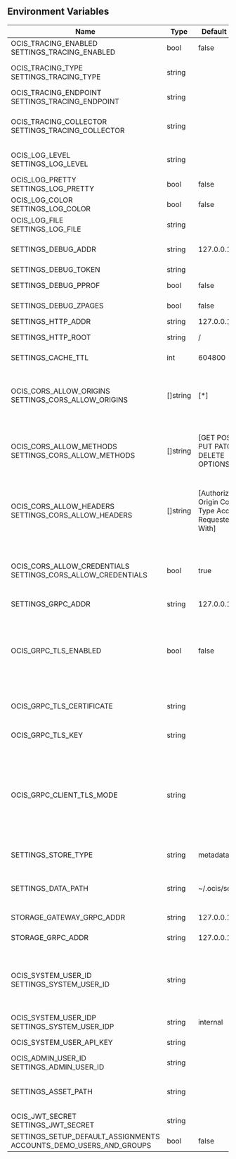 ## Environment Variables

| Name | Type | Default Value | Description |
|------|------|---------------|-------------|
| OCIS_TRACING_ENABLED<br/>SETTINGS_TRACING_ENABLED | bool | false | Activates tracing.|
| OCIS_TRACING_TYPE<br/>SETTINGS_TRACING_TYPE | string |  | The type of tracing. Defaults to "", which is the same as "jaeger". Allowed tracing types are "jaeger" and "" as of now.|
| OCIS_TRACING_ENDPOINT<br/>SETTINGS_TRACING_ENDPOINT | string |  | The endpoint of the tracing agent.|
| OCIS_TRACING_COLLECTOR<br/>SETTINGS_TRACING_COLLECTOR | string |  | The HTTP endpoint for sending spans directly to a collector, i.e. http://jaeger-collector:14268/api/traces. Only used if the tracing endpoint is unset.|
| OCIS_LOG_LEVEL<br/>SETTINGS_LOG_LEVEL | string |  | The log level. Valid values are: "panic", "fatal", "error", "warn", "info", "debug", "trace".|
| OCIS_LOG_PRETTY<br/>SETTINGS_LOG_PRETTY | bool | false | Activates pretty log output.|
| OCIS_LOG_COLOR<br/>SETTINGS_LOG_COLOR | bool | false | Activates colorized log output.|
| OCIS_LOG_FILE<br/>SETTINGS_LOG_FILE | string |  | The path to the log file. Activates logging to this file if set.|
| SETTINGS_DEBUG_ADDR | string | 127.0.0.1:9194 | Bind address of the debug server, where metrics, health, config and debug endpoints will be exposed.|
| SETTINGS_DEBUG_TOKEN | string |  | Token to secure the metrics endpoint.|
| SETTINGS_DEBUG_PPROF | bool | false | Enables pprof, which can be used for profiling.|
| SETTINGS_DEBUG_ZPAGES | bool | false | Enables zpages, which can be used for collecting and viewing in-memory traces.|
| SETTINGS_HTTP_ADDR | string | 127.0.0.1:9190 | The bind address of the HTTP service.|
| SETTINGS_HTTP_ROOT | string | / | Subdirectory that serves as the root for this HTTP service.|
| SETTINGS_CACHE_TTL | int | 604800 | Browser cache control max-age value in seconds for settings Web UI assets.|
| OCIS_CORS_ALLOW_ORIGINS<br/>SETTINGS_CORS_ALLOW_ORIGINS | []string | [*] | A comma-separated list of allowed CORS origins. See following chapter for more details: *Access-Control-Allow-Origin* at https://developer.mozilla.org/en-US/docs/Web/HTTP/Headers/Access-Control-Allow-Origin|
| OCIS_CORS_ALLOW_METHODS<br/>SETTINGS_CORS_ALLOW_METHODS | []string | [GET POST PUT PATCH DELETE OPTIONS] | A comma-separated list of allowed CORS methods. See following chapter for more details: *Access-Control-Request-Method* at https://developer.mozilla.org/en-US/docs/Web/HTTP/Headers/Access-Control-Request-Method|
| OCIS_CORS_ALLOW_HEADERS<br/>SETTINGS_CORS_ALLOW_HEADERS | []string | [Authorization Origin Content-Type Accept X-Requested-With] | A comma-separated list of allowed CORS headers. See following chapter for more details: *Access-Control-Request-Headers* at https://developer.mozilla.org/en-US/docs/Web/HTTP/Headers/Access-Control-Request-Headers.|
| OCIS_CORS_ALLOW_CREDENTIALS<br/>SETTINGS_CORS_ALLOW_CREDENTIALS | bool | true | Allow credentials for CORS.See following chapter for more details: *Access-Control-Allow-Credentials* at https://developer.mozilla.org/en-US/docs/Web/HTTP/Headers/Access-Control-Allow-Credentials.|
| SETTINGS_GRPC_ADDR | string | 127.0.0.1:9191 | The bind address of the GRPC service.|
| OCIS_GRPC_TLS_ENABLED | bool | false | Activates TLS for the grpcs based services using the server certifcate and key configured via OCIS_GRPC_TLS_CERTIFICATE and OCIS_GRPC_TLS_KEY. If OCIS_GRPC_TLS_CERTIFICATE is not set a temporary server certificate is generated - to be used with OCIS_GRPC_CLIENT_TLS_MODE=insecure.|
| OCIS_GRPC_TLS_CERTIFICATE | string |  | Path/File name of the TLS server certificate (in PEM format) for the grpc services.|
| OCIS_GRPC_TLS_KEY | string |  | Path/File name for the TLS certificate key (in PEM format) for the server certificate to use for the grpc services.|
| OCIS_GRPC_CLIENT_TLS_MODE | string |  | TLS mode for grpc connection to the go-micro based grpc services. Possible values are 'off', 'insecure' and 'on'. 'off': disables transport security for the clients. 'insecure' allows to use transport security, but disables certificate verification (to be used with the autogenerated self-signed certificates). 'on' enables transport security, including server ceritificate verification.|
| SETTINGS_STORE_TYPE | string | metadata | Store type configures the persistency driver. Supported values are "metadata" and "filesystem".|
| SETTINGS_DATA_PATH | string | ~/.ocis/settings | The directory where the filesystem storage will store ocis settings. If not definied, the root directory derives from $OCIS_BASE_DATA_PATH:/settings.|
| STORAGE_GATEWAY_GRPC_ADDR | string | 127.0.0.1:9215 | GRPC address of the STORAGE-SYSTEM service.|
| STORAGE_GRPC_ADDR | string | 127.0.0.1:9215 | GRPC address of the STORAGE-SYSTEM service.|
| OCIS_SYSTEM_USER_ID<br/>SETTINGS_SYSTEM_USER_ID | string |  | ID of the oCIS STORAGE-SYSTEM system user. Admins need to set the ID for the STORAGE-SYSTEM system user in this config option which is then used to reference the user. Any reasonable long string is possible, preferably this would be an UUIDv4 format.|
| OCIS_SYSTEM_USER_IDP<br/>SETTINGS_SYSTEM_USER_IDP | string | internal | IDP of the oCIS STORAGE-SYSTEM system user.|
| OCIS_SYSTEM_USER_API_KEY | string |  | API key for the STORAGE-SYSTEM system user.|
| OCIS_ADMIN_USER_ID<br/>SETTINGS_ADMIN_USER_ID | string |  | ID of the user that should receive admin privileges.|
| SETTINGS_ASSET_PATH | string |  | Serve settings Web UI assets from a path on the filesystem instead of the builtin assets. Can be used for development and customization.|
| OCIS_JWT_SECRET<br/>SETTINGS_JWT_SECRET | string |  | The secret to mint and validate jwt tokens.|
| SETTINGS_SETUP_DEFAULT_ASSIGNMENTS<br/>ACCOUNTS_DEMO_USERS_AND_GROUPS | bool | false | The default role assignments the demo users should be setup.|